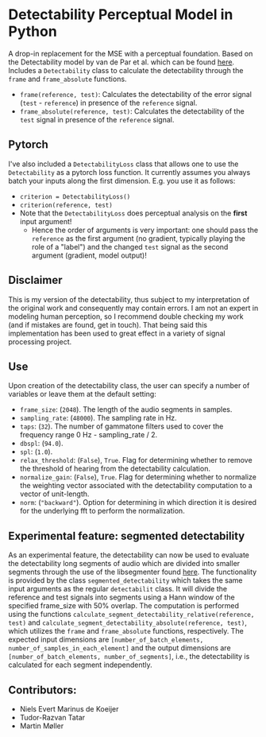 # Detectability Perceptual Model in Python
A drop-in replacement for the MSE with a perceptual foundation.
Based on the Detectability model by van de Par et al. which can be found [here](https://link.springer.com/content/pdf/10.1155/ASP.2005.1292.pdf).
Includes a `Detectability` class to calculate the detectability through the `frame` and `frame_absolute` functions.
 - `frame(reference, test)`: Calculates the detectability of the error signal (`test` - `reference`) in presence of the `reference` signal.
 - `frame_absolute(reference, test)`: Calculates the detectability of the `test` signal in presence of the `reference` signal.

## Pytorch
I've also included a `DetectabilityLoss` class that allows one to use the `Detectability` as a pytorch loss function.
It currently assumes you always batch your inputs along the first dimension.
E.g. you use it as follows:
* `criterion = DetectabilityLoss()`
* `criterion(reference, test)`
* Note that the `DetectabilityLoss` does perceptual analysis on the **first** input argument!
  * Hence the order of arguments is very important: one should pass the `reference` as the first argument (no gradient, typically playing the role of a "label") and the changed `test` signal as the second argument (gradient, model output)!
 
## Disclaimer
This is my version of the detectability, thus subject to my interpretation of the original work and consequently may contain errors.
I am not an expert in modeling human perception, so I recommend double checking my work (and if mistakes are found, get in touch).
That being said this implementation has been used to great effect in a variety of signal processing project.

## Use
Upon creation of the detectability class, the user can specify a number of variables or leave them at the default setting:
 - `frame_size`: (`2048`). The length of the audio segments in samples.
 - `sampling_rate`: (`48000`). The sampling rate in Hz.
 - `taps`: (`32`). The number of gammatone filters used to cover the frequency range 0 Hz - sampling_rate / 2.
 - `dbspl`: (`94.0`).
 - `spl`: (`1.0`).
 - `relax_threshold`: (`False`), `True`. Flag for determining whether to remove the threshold of hearing from the detectability calculation.
 - `normalize_gain`: (`False`), `True`. Flag for determining whether to normalize the weighting vector associated with the detectability computation to a vector of unit-length.
 - `norm`: (`"backward"`). Option for determining in which direction it is desired for the underlying fft to perform the normalization.

## Experimental feature: segmented detectability
As an experimental feature, the detectability can now be used to evaluate the detectability long segments of audio which are divided into smaller segments through the use of the libsegmenter found [here](https://github.com/nielsdekoeijer/libsegmenter). The functionality is provided by the class `segmented_detectability` which takes the same input arguments as the regular `detectabilit` class. It will divide the reference and test signals into segments using a Hann window of the specified frame_size with 50% overlap. The computation is performed using the functions `calculate_segment_detectability_relative(reference, test)` and `calculate_segment_detectability_absolute(reference, test)`, which utilizes the `frame` and `frame_absolute` functions, respectively. The expected input dimensions are `[number_of_batch_elements, number_of_samples_in_each_element]` and the output dimensions are `[number_of_batch_elements, number_of_segments]`, i.e., the detectability is calculated for each segment independently.

## Contributors:
- Niels Evert Marinus de Koeijer
- Tudor-Razvan Tatar
- Martin Møller
